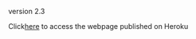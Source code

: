 version 2.3

Click[here](pizzeria-test-1234.herokuapp.com) to access the webpage published on Heroku
